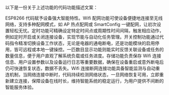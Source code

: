 以下是一份关于上述功能的代码功能描述文案：
 
ESP8266 代码赋予设备强大智能特性。Wifi 配网功能可使设备便捷地连接至无线网络，支持多种配网模式，如 AP 热点配网或 SmartConfig 一键配网，让初次设置轻松无忧。定时功能可精确设定特定时间点或周期性时间间隔，触发相应动作，例如定时开启或关闭连接设备，实现节能与自动化任务管理。开关控制功能通过代码指令精准切换设备工作状态，无论是电器的通电断电，还是功能模块的启用停用，皆可远程或本地一键操控。一匹数目显示功能则能实时反馈关联设备或任务的数量信息，便于用户直观了解系统负载或任务进度。存储功能负责保存 Wifi 连接信息、用户设置参数以及设备运行日志等重要数据，确保在设备重启或意外断电后仍可快速恢复状态，数据不丢失。Wifi 连接断网连接功能具备智能监测与自动重连机制，当网络连接中断时，代码持续检测网络状态，一旦网络恢复可用，立即重新建立连接，保障设备在线时长，维持智能系统的稳定运行，为用户提供不间断的智能服务体验。